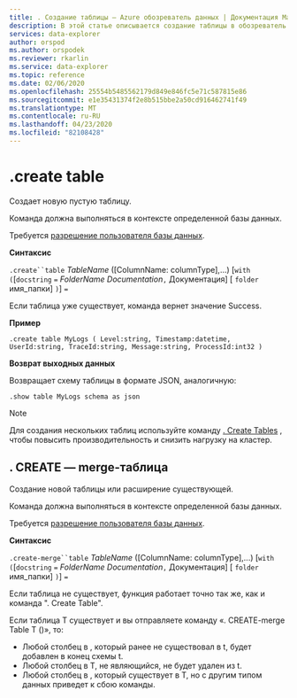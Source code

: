 ```yaml
---
title: . Создание таблицы — Azure обозреватель данных | Документация Майкрософт
description: В этой статье описывается создание таблицы в обозреватель данных Azure.
services: data-explorer
author: orspod
ms.author: orspodek
ms.reviewer: rkarlin
ms.service: data-explorer
ms.topic: reference
ms.date: 02/06/2020
ms.openlocfilehash: 25554b5485562179d849e846fc5e71c587815e86
ms.sourcegitcommit: e1e35431374f2e8b515bbe2a50cd916462741f49
ms.translationtype: MT
ms.contentlocale: ru-RU
ms.lasthandoff: 04/23/2020
ms.locfileid: "82108428"
---
```

# <a name="create-table"></a>.create table

Создает новую пустую таблицу.

Команда должна выполняться в контексте определенной базы данных.

Требуется [разрешение пользователя базы данных](../management/access-control/role-based-authorization.md).

**Синтаксис**

`.create``table` *TableName* ([ColumnName: columnType],...)  [`with` `(`[`docstring` `=` *FolderName* *Documentation*`,` Документация] [ `folder` имя_папки] `)`] `=`

Если таблица уже существует, команда вернет значение Success.

**Пример** 

```kusto
.create table MyLogs ( Level:string, Timestamp:datetime, UserId:string, TraceId:string, Message:string, ProcessId:int32 ) 
```
 
**Возврат выходных данных**

Возвращает схему таблицы в формате JSON, аналогичную:

```kusto
.show table MyLogs schema as json
```

> [!NOTE]
> Для создания нескольких таблиц используйте команду [. Create Tables](create-tables-command.md) , чтобы повысить производительность и снизить нагрузку на кластер.

## <a name="create-merge-table"></a>. CREATE — merge-таблица

Создание новой таблицы или расширение существующей. 

Команда должна выполняться в контексте определенной базы данных. 

Требуется [разрешение пользователя базы данных](../management/access-control/role-based-authorization.md).

**Синтаксис**

`.create-merge``table` *TableName* ([ColumnName: columnType],...)  [`with` `(`[`docstring` `=` *FolderName* *Documentation*`,` Документация] [ `folder` имя_папки] `)`] `=`

Если таблица не существует, функция работает точно так же, как и команда ". Create Table".

Если таблица T существует и вы отправляете команду «. CREATE-merge Table T (<columns specification>)», то:

* Любой столбец в <columns specification> , который ранее не существовал в t, будет добавлен в конец схемы t.
* Любой столбец в T, не <columns specification> являющийся, не будет удален из t.
* Любой столбец в <columns specification> , который существует в T, но с другим типом данных приведет к сбою команды.

